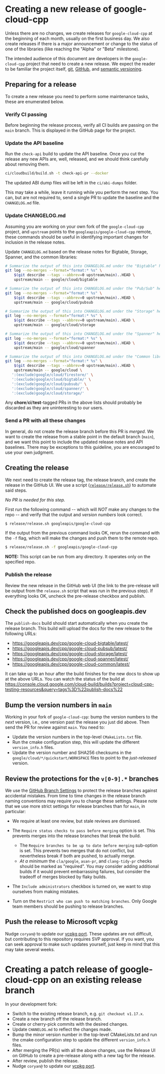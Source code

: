 # Creating a new release of google-cloud-cpp

Unless there are no changes, we create releases for `google-cloud-cpp` at the
beginning of each month, usually on the first business day. We also create
releases if there is a major announcement or change to the status of one
of the libraries (like reaching the "Alpha" or "Beta" milestone).

The intended audience of this document are developers in the `google-cloud-cpp`
project that need to create a new release. We expect the reader to be familiar
the project itself, [git][git-docs], [GitHub][github-guides], and
[semantic versioning](https://semver.org).

## Preparing for a release

To create a new release you need to perform some maintenance tasks, these are
enumerated below.

### Verify CI passing

Before beginning the release process, verify all CI builds are passing on
the `main` branch. This is displayed in the GitHub page for the project.

### Update the API baseline

Run the `check-api` build to update the API baseline. Once you cut the release
any new APIs are, well, released, and we should think carefully about removing
them.

```bash
ci/cloudbuild/build.sh -t check-api-pr --docker
```

The updated ABI dump files will be left in the `ci/abi-dumps` folder.

This may take a while, leave it running while you perform the next step. You
can, but are not required to, send a single PR to update the baseline and the
`CHANGELOG.md` file.

### Update CHANGELOG.md

Assuming you are working on your own fork of the `google-cloud-cpp` project,
and `upstream` points to the `googleapis/google-cloud-cpp` remote, these
commands should be useful in identifying important changes for inclusion in the
release notes.

Update `CHANGELOG.md` based on the release notes for Bigtable, Storage,
Spanner, and the common libraries:

```bash
# Summarize the output of this into CHANGELOG.md under the "Bigtable" header
git log --no-merges --format="format:* %s" \
    $(git describe --tags --abbrev=0 upstream/main)..HEAD \
    upstream/main -- google/cloud/bigtable
```

```bash
# Summarize the output of this into CHANGELOG.md under the "Pub/Sub" header
git log --no-merges --format="format:* %s" \
    $(git describe --tags --abbrev=0 upstream/main)..HEAD \
    upstream/main -- google/cloud/pubsub
```

```bash
# Summarize the output of this into CHANGELOG.md under the "Storage" header
git log --no-merges --format="format:* %s" \
    $(git describe --tags --abbrev=0 upstream/main)..HEAD \
    upstream/main -- google/cloud/storage
```

```bash
# Summarize the output of this into CHANGELOG.md under the "Spanner" header
git log --no-merges --format="format:* %s" \
    $(git describe --tags --abbrev=0 upstream/main)..HEAD \
    upstream/main -- google/cloud/spanner
```

```bash
# Summarize the output of this into CHANGELOG.md under the "Common libraries" header
git log --no-merges --format="format:* %s" \
    $(git describe --tags --abbrev=0 upstream/main)..HEAD \
    upstream/main -- google/cloud \
   ':(exclude)google/cloud/firestore/' \
   ':(exclude)google/cloud/bigtable/' \
   ':(exclude)google/cloud/pubsub/' \
   ':(exclude)google/cloud/spanner/' \
   ':(exclude)google/cloud/storage/'
```

Any **chore**/**ci**/**test**-tagged PRs in the above lists should probably be
discarded as they are uninteresting to our users.

### Send a PR with all these changes

In general, do not create the release branch before this PR is *merged*. We want
to create the release from a stable point in the default branch (`main`), and
we want this point to include the updated release notes and API baselines.
There may be exceptions to this guideline, you are encouraged to use your own
judgment.

## Creating the release

We next need to create the release tag, the release branch, and create the
release in the GitHub UI. We use a script ([`release/release.sh`]) to automate
said steps.

[`release/release.sh`]: https://github.com/googleapis/google-cloud-cpp/blob/main/release/release.sh

*No PR is needed for this step.*

First run the following command -- which will *NOT* make any changes to the
repo -- and verify that the output and *version numbers* look correct.

```bash
$ release/release.sh googleapis/google-cloud-cpp
```

If the output from the previous command looks OK, rerun the command with the
`-f` flag, which will make the changes and push them to the remote repo.

```bash
$ release/release.sh -f googleapis/google-cloud-cpp
```

**NOTE:** This script can be run from any directory. It operates only on the
specified repo.

### Publish the release

Review the new release in the GitHub web UI (the link to the pre-release will
be output from the `release.sh` script that was run in the previous step). If
everything looks OK, uncheck the pre-release checkbox and publish.

## Check the published docs on googleapis.dev

The `publish-docs` build should start automatically when you create the release
branch. This build will upload the docs for the new release to the following
URLs:

* https://googleapis.dev/cpp/google-cloud-bigtable/latest/
* https://googleapis.dev/cpp/google-cloud-pubsub/latest/
* https://googleapis.dev/cpp/google-cloud-storage/latest/
* https://googleapis.dev/cpp/google-cloud-spanner/latest/
* https://googleapis.dev/cpp/google-cloud-common/latest/

It can take up to an hour after the build finishes for the new docs to show up
at the above URLs. You can watch the status of the build at
https://console.cloud.google.com/cloud-build/builds?project=cloud-cpp-testing-resources&query=tags%3D%22publish-docs%22

## Bump the version numbers in `main`

Working in your fork of `google-cloud-cpp`: bump the version numbers to the
*next* version, i.e., one version past the release you just did above. Then
send the PR for review against `main`. You need to:

- Update the version numbers in the top-level `CMakeLists.txt` file.
- Run the cmake configuration step, this will update the different
  `version_info.h` files.
- Update the version number and SHA256 checksums in the
  `google/cloud/*/quickstart/WORKSPACE` files to point to the *just-released*
  version.

## Review the protections for the `v[0-9].*` branches

We use the [GitHub Branch Settings][github-branch-settings] to protect the
release branches against accidental mistakes. From time to time changes in the
release branch naming conventions may require you to change these settings.
Please note that we use more strict settings for release branches than for
`main`, in particular:

* We require at least one review, but stale reviews are dismissed.
* The `Require status checks to pass before merging` option is set.
  This prevents merges into the release branches that break the build.
  * The `Require branches to be up to date before merging` sub-option
    is set. This prevents two merges that do not conflict, but nevertheless
    break if both are pushed, to actually merge.
  * _At a minimum_ the `cla/google`, `asan-pr`, and `clang-tidy-pr` checks should
    be marked as "required". You may consider adding additional builds if it
    would prevent embarrassing failures, but consider the tradeoff of merges
    blocked by flaky builds.

* The `Include administrators` checkbox is turned on, we want to stop ourselves
  from making mistakes.

* Turn on the `Restrict who can push to matching branches`. Only Google team
  members should be pushing to release branches.

[git-docs]: https://git-scm.com/doc
[github-guides]: https://guides.github.com/
[github-branch-settings]: https://github.com/googleapis/google-cloud-cpp/settings/branches

## Push the release to Microsoft vcpkg

Nudge `coryan@` to update our [vcpkg port]. These updates are not difficult, but
contributing to this repository requires SVP approval. If you want, you can
seek approval to make such updates yourself, just keep in mind that this may
take several weeks.

# Creating a patch release of google-cloud-cpp on an existing release branch

In your development fork:
* Switch to the existing release branch, e.g. `git checkout v1.17.x`.
* Create a new branch off the release branch.
* Create or cherry-pick commits with the desired changes.
* Update `CHANELOG.md` to reflect the changes made.
* Bump the minor version number in the top-level CMakeLists.txt and run the
  cmake configuration step to update the different `version_info.h` files.
* After merging the PR(s) with all the above changes, use the Release UI on
  GitHub to create a pre-release along with a new tag for the release.
* After review, publish the release.
* Nudge `coryan@` to update our [vcpkg port].

[vcpkg port]: https://github.com/Microsoft/vcpkg/tree/master/ports/google-cloud-cpp
